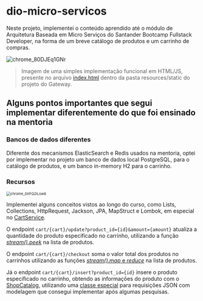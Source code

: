 # dio-micro-servicos

Neste projeto, implementei o conteúdo aprendido até o módulo de Arquitetura Baseada em Micro Serviços do Santander Bootcamp Fullstack Developer, na forma de um breve catálogo de produtos e um carrinho de compras.

![chrome_80DJEq1GNr](https://i.imgur.com/QZ3FGz4.png)

> Imagem de uma simples implementação funcional em HTML/JS, presente no arquivo [index.html](https://github.com/arj-mat/dio-micro-servicos/blob/main/gateway/src/main/resources/static/index.html) dentro da pasta resources/static do projeto do Gateway.

## Alguns pontos importantes que segui implementar diferentemente do que foi ensinado na mentoria

### Bancos de dados diferentes

Diferente dos mecanismos ElasticSearch e Redis usados na mentoria, optei por implementar no projeto um banco de dados local PostgreSQL, para o catálogo de produtos, e um banco in-memory H2 para o carrinho.

### Recursos 

<img src="https://i.imgur.com/oHRyDGU.png" alt="chrome_0XFQ2iLsw6" style="zoom:67%;" />

Implementei alguns conceitos vistos ao longo do curso, como Lists, Collections, HttpRequest, Jackson, JPA, MapStruct e Lombok, em especial no [CartService](https://github.com/arj-mat/dio-micro-servicos/blob/main/shopcart/src/main/java/com/santander/microsservicos/shopcart/data/service/CartService.java).

O endpoint `cart/{cart}/update?product_id={id}&amount={amount}` atualiza a quantidade do produto especificado no carrinho, utilizando a função *[stream().peek](https://github.com/arj-mat/dio-micro-servicos/blob/main/shopcart/src/main/java/com/santander/microsservicos/shopcart/data/service/CartService.java#L157)* na lista de produtos.

O endpoint `cart/{cart}/checkout` soma o valor total dos produtos no carrinhos utilizando as funções [*stream().map* e *reduce*](https://github.com/arj-mat/dio-micro-servicos/blob/main/shopcart/src/main/java/com/santander/microsservicos/shopcart/data/service/CartService.java#L188) na lista de produtos. 

Já o endpoint `cart/{cart}/insert?product_id={id}` insere o produto especificado no carrinho, obtendo as informações do produto com o [ShopCatalog](https://github.com/arj-mat/dio-micro-servicos/blob/main/shopcatalog/src/main/java/com/santander/microsservicos/shopcatalog/controller/CatalogController.java#L27), utilizando uma [classe especial](https://github.com/arj-mat/dio-micro-servicos/blob/main/shopcart/src/main/java/com/santander/microsservicos/shopcart/external/ExternalRequest.java) para requisições JSON com modelagem que consegui implementar após algumas pesquisas.

